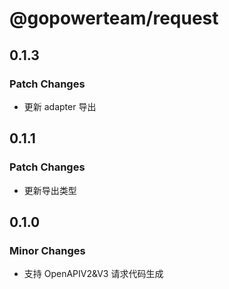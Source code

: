 # @gopowerteam/request

## 0.1.3

### Patch Changes

- 更新 adapter 导出

## 0.1.1

### Patch Changes

- 更新导出类型

## 0.1.0

### Minor Changes

- 支持 OpenAPIV2&V3 请求代码生成
